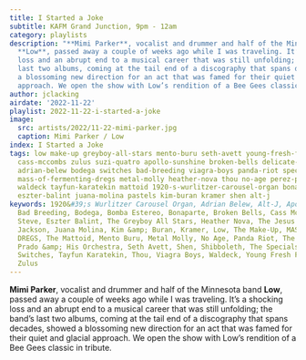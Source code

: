 ```yaml
---
title: I Started a Joke
subtitle: KAFM Grand Junction, 9pm - 12am
category: playlists
description: "**Mimi Parker**, vocalist and drummer and half of the Minnesota band
  **Low**, passed away a couple of weeks ago while I was traveling. It’s a shocking
  loss and an abrupt end to a musical career that was still unfolding; the band’s
  last two albums, coming at the tail end of a discography that spans decades, showed
  a blossoming new direction for an act that was famed for their quiet and glacial
  approach. We open the show with Low’s rendition of a Bee Gees classic in tribute."
author: jclacking
airdate: '2022-11-22'
playlist: 2022-11-22-i-started-a-joke
image:
  src: artists/2022/11-22-mimi-parker.jpg
  caption: Mimi Parker / Low
index: I Started a Joke
tags: low make-up greyboy-all-stars mento-buru seth-avett young-fresh-fellows joe-jackson
  cass-mccombs zulus suzi-quatro apollo-sunshine broken-bells delicate-steve shibboleth
  adrian-belew bodega switches bad-breeding viagra-boys panda-riot specials jesus-lizard
  mass-of-fermenting-dregs metal-molly heather-nova thou no-age perez-prado-his-orchestra
  waldeck tayfun-karatekin mattoid 1920-s-wurlitzer-carousel-organ bonaparte bomba-estereo
  eszter-balint juana-molina pastels kim-buran kramer shen alt-j
keywords: 1920&#39;s Wurlitzer Carousel Organ, Adrian Belew, Alt-J, Apollo Sunshine,
  Bad Breeding, Bodega, Bomba Estereo, Bonaparte, Broken Bells, Cass McCombs, Delicate
  Steve, Eszter Balint, The Greyboy All Stars, Heather Nova, The Jesus Lizard, Joe
  Jackson, Juana Molina, Kim &amp; Buran, Kramer, Low, The Make-Up, MASS OF THE FERMENTING
  DREGS, The Mattoid, Mento Buru, Metal Molly, No Age, Panda Riot, The Pastels, Perez
  Prado &amp; His Orchestra, Seth Avett, Shen, Shibboleth, The Specials, Suzi Quatro,
  Switches, Tayfun Karatekin, Thou, Viagra Boys, Waldeck, Young Fresh Fellows, The
  Zulus
---
```

**Mimi Parker**, vocalist and drummer and half of the Minnesota band **Low**, passed away a couple of weeks ago while I was traveling. It’s a shocking loss and an abrupt end to a musical career that was still unfolding; the band’s last two albums, coming at the tail end of a discography that spans decades, showed a blossoming new direction for an act that was famed for their quiet and glacial approach. We open the show with Low’s rendition of a Bee Gees classic in tribute.
